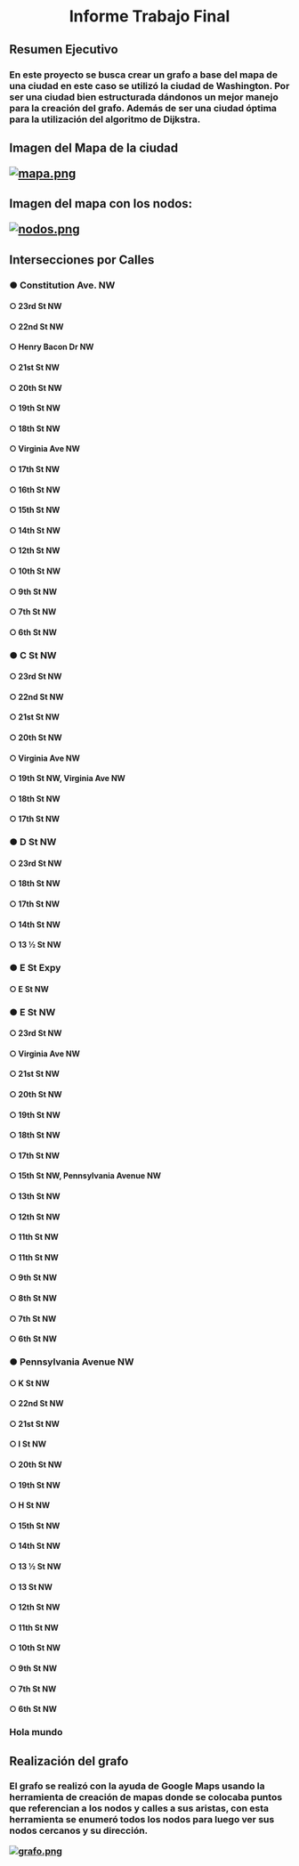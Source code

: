 <center> <h1>Informe Trabajo Final</h1> </center>
<h2> Resumen Ejecutivo
<h3> En este proyecto se busca crear un grafo a base del mapa de una ciudad en este caso se utilizó la ciudad de Washington. Por ser una ciudad bien estructurada dándonos un mejor manejo para la creación del grafo. Además de ser una ciudad óptima para la utilización del algoritmo de Dijkstra.
<h2> Imagen del Mapa de la ciudad 

[![mapa.png](https://i.postimg.cc/4xm6BmrR/mapa.png)](https://postimg.cc/pmM5dXWs)

<h2> Imagen del mapa con los nodos:

[![nodos.png](https://i.postimg.cc/y8sd85yQ/nodos.png)](https://postimg.cc/BX7shmyH)

<h2> Intersecciones por Calles
<h3>    ●	Constitution Ave. NW
<h4>      ○	  23rd St NW
<h4>     ○	  22nd St NW
<h4>      ○	  Henry Bacon Dr NW
<h4>    ○	21st St NW
<h4>    ○	20th St NW
<h4>    ○	19th St NW
<h4>    ○	18th St NW
<h4>    ○	Virginia Ave NW
<h4>    ○	17th St NW
<h4>    ○	16th St NW
<h4>    ○	15th St NW
<h4>    ○	14th St NW
<h4>    ○	12th St NW
<h4>    ○	10th St NW
<h4>    ○	9th St NW
<h4>    ○	7th St NW
<h4>    ○	6th St NW
<h3>●	C St NW
<h4>○	23rd St NW
<h4>○	22nd St NW
<h4>○	21st St NW
<h4>○	20th St NW
<h4>○	Virginia Ave NW
<h4>○	19th St NW, Virginia Ave NW
<h4>○	18th St NW
<h4>○	17th St NW
<h3>●	D St NW
<h4>○	23rd St NW
<h4>○	18th St NW
<h4>○	17th St NW
<h4>○	14th St NW
<h4>○	13 ½ St NW
<h3>●	E St Expy
<h4>○	E St NW
<h3>●	E St NW 
<h4>○	23rd St NW
<h4>○	Virginia Ave NW
<h4>○	21st St NW
<h4>○	20th St NW
<h4>○	19th St NW
<h4>○	18th St NW
<h4>○	17th St NW
<h4>○	15th St NW, Pennsylvania Avenue NW
<h4>○	13th St NW
<h4>○	12th St NW
<h4>○	11th St NW
<h4>○	11th St NW
<h4>○	9th St NW
<h4>○	8th St NW
<h4>○	7th St NW
<h4>○	6th St NW
<h3>●	Pennsylvania Avenue NW
<h4>○	K St NW
<h4>○	22nd St NW
<h4>○	21st St NW
<h4>○	I St NW
<h4>○	20th St NW
<h4>○	19th St NW
<h4>○	H St NW
<h4>○	15th St NW
<h4>○	14th St NW
<h4>○	13 ½ St NW
<h4>○	13 St NW
<h4>○	12th St NW
<h4>○	11th St NW
<h4>○	10th St NW
<h4>○	9th St NW
<h4>○	7th St NW
<h4>○	6th St NW
<h3>Hola mundo
<h2> Realización del grafo
<h3> El grafo se realizó con la ayuda de Google Maps usando la herramienta de creación de mapas donde se colocaba puntos que referencian a los nodos y calles a sus aristas, con esta herramienta se enumeró todos los nodos para luego ver sus nodos cercanos y su dirección.

[![grafo.png](https://i.postimg.cc/L66Pynr6/grafo.png)](https://postimg.cc/QVwVCx8R)